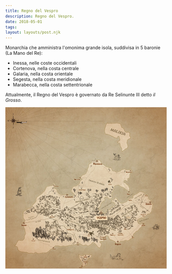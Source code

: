 ```yaml
---
title: Regno del Vespro
description: Regno del Vespro.
date: 2018-05-01
tags:
layout: layouts/post.njk
---
```


Monarchia che amministra l'omonima grande isola, suddivisa in 5 baronie (La Mano del Re):

- Inessa, nelle coste occidentali
- Cortenova, nella costa centrale
- Galaria, nella costa orientale
- Segesta, nella costa meridionale
- Marabecca, nella costa settentrionale

Attualmente, il Regno del Vespro è governato da Re Selinunte III detto _il Grosso_.

![regno](/img/regno-del-vespro.jpg)

